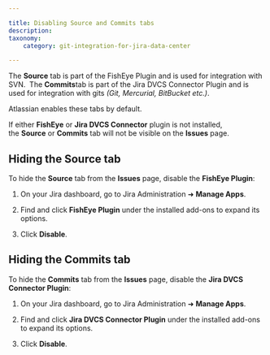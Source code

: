 ```yaml
---

title: Disabling Source and Commits tabs
description:
taxonomy:
    category: git-integration-for-jira-data-center

---
```

The **Source** tab is part of the FishEye Plugin and is used for integration with SVN.  The **Commits**tab is part of the Jira DVCS Connector Plugin and is used for integration with gits _(Git, Mercurial, BitBucket etc.)_.

Atlassian enables these tabs by default.

<div class="bbb-callout bbb--info">
    <div class="irow">
    <div class="ilogobox">
        <span class="logoimg"></span>
    </div>
    <div class="imsgbox">
        If either <b>FishEye</b> or <b>Jira DVCS Connector</b> plugin is not installed, the <b>Source</b> or <b>Commits</b> tab will not be visible on the <b>Issues</b> page.
    </div>
    </div>
</div>

## Hiding the Source tab

To hide the **Source** tab from the **Issues** page, disable the **FishEye Plugin**:

1.  On your Jira dashboard, go to Jira Administration ➜ **Manage Apps**.

2.  Find and click **FishEye Plugin** under the installed add-ons to expand its options.

3.  Click **Disable**.


## Hiding the Commits tab

To hide the **Commits** tab from the **Issues** page, disable the **Jira DVCS Connector Plugin**:

1.  On your Jira dashboard, go to Jira Administration ➜ **Manage Apps**.

2.  Find and click **Jira DVCS Connector Plugin** under the installed add-ons to expand its options.

3.  Click **Disable**.

